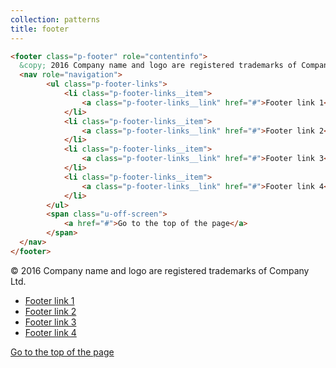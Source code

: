 ```yaml
---
collection: patterns
title: footer
---
```


```html
<footer class="p-footer" role="contentinfo">
  &copy; 2016 Company name and logo are registered trademarks of Company Ltd.
  <nav role="navigation">
        <ul class="p-footer-links">
            <li class="p-footer-links__item">
                <a class="p-footer-links__link" href="#">Footer link 1</a>
            </li>
            <li class="p-footer-links__item">
                <a class="p-footer-links__link" href="#">Footer link 2</a>
            </li>
            <li class="p-footer-links__item">
                <a class="p-footer-links__link" href="#">Footer link 3</a>
            </li>
            <li class="p-footer-links__item">
                <a class="p-footer-links__link" href="#">Footer link 4</a>
            </li>
        </ul>
        <span class="u-off-screen">
            <a href="#">Go to the top of the page</a>
        </span>
  </nav>
</footer>
```

<footer class="p-footer" role="contentinfo">
  &copy; 2016 Company name and logo are registered trademarks of Company Ltd.
  <nav role="navigation">
        <ul class="p-footer-links">
            <li class="p-footer-links__item">
                <a class="p-footer-links__link" href="#">Footer link 1</a>
            </li>
            <li class="p-footer-links__item">
                <a class="p-footer-links__link" href="#">Footer link 2</a>
            </li>
            <li class="p-footer-links__item">
                <a class="p-footer-links__link" href="#">Footer link 3</a>
            </li>
            <li class="p-footer-links__item">
                <a class="p-footer-links__link" href="#">Footer link 4</a>
            </li>
        </ul>
        <span class="u-off-screen">
            <a href="#">Go to the top of the page</a>
        </span>
  </nav>
</footer>

